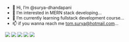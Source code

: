 - 👋 Hi, I’m @surya-dhandapani
- 👀 I’m interested in MERN stack developing...
- 🌱 I’m currently learning fullstack development course...
- 📫 if you wanna reach me tom.surya@hotmail.com...

<!---
surya-dhandapani/surya-dhandapani is a ✨ special ✨ repository because its `README.md` (this file) appears on your GitHub profile.
You can click the Preview link to take a look at your changes.
--->
<p style="Align:center">
<img src="https://github.com/surya-dhandapani/surya-dhandapani/assets/137371824/a8671024-b55d-4b55-b907-aabbd386f155" />
  <img src="https://github.com/surya-dhandapani/surya-dhandapani/assets/137371824/04b546e8-6b3a-46e8-add8-dfea4019b19f" />
<img src="https://github.com/surya-dhandapani/surya-dhandapani/assets/137371824/1e392e9d-3588-4201-a64b-1c94b5c4c29c" />
  <img src="https://github.com/surya-dhandapani/surya-dhandapani/assets/137371824/cb64063a-e4e5-4b36-b21a-e18f9d631131" />
<img src="https://github.com/surya-dhandapani/surya-dhandapani/assets/137371824/fce18b5d-c815-431c-a515-8990361f6877" />
</p>
